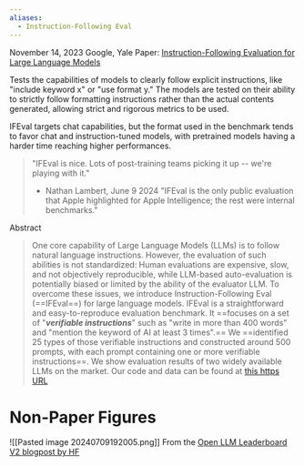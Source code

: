 ```yaml
---
aliases:
  - Instruction-Following Eval
---
```

November 14, 2023
Google, Yale
Paper: [Instruction-Following Evaluation for Large Language Models](https://arxiv.org/abs/2311.07911)

Tests the capabilities of models to clearly follow explicit instructions, like "include keyword x" or "use format y." The models are tested on their ability to strictly follow formatting instructions rather than the actual contents generated, allowing strict and rigorous metrics to be used.

IFEval targets chat capabilities, but the format used in the benchmark tends to favor chat and instruction-tuned models, with pretrained models having a harder time reaching higher performances.

> "IFEval is nice. Lots of post-training teams picking it up -- we're playing with it."
> - Nathan Lambert, June 9 2024
> "IFEval is the only public evaluation that Apple highlighted for Apple Intelligence; the rest were internal benchmarks."

Abstract
> One core capability of Large Language Models (LLMs) is to follow natural language instructions. However, the evaluation of such abilities is not standardized: Human evaluations are expensive, slow, and not objectively reproducible, while LLM-based auto-evaluation is potentially biased or limited by the ability of the evaluator LLM. To overcome these issues, we introduce Instruction-Following Eval (==IFEval==) for large language models. IFEval is a straightforward and easy-to-reproduce evaluation benchmark. It ==focuses on a set of "***verifiable instructions***" such as "write in more than 400 words" and "mention the keyword of AI at least 3 times".== We ==identified 25 types of those verifiable instructions and constructed around 500 prompts, with each prompt containing one or more verifiable instructions==. We show evaluation results of two widely available LLMs on the market. Our code and data can be found at [this https URL](https://github.com/google-research/google-research/tree/master/instruction_following_eval)



# Non-Paper Figures
![[Pasted image 20240709192005.png]]
From the [Open LLM Leaderboard V2 blogpost by HF](https://huggingface.co/spaces/open-llm-leaderboard/blog?utm_source=ainews&utm_medium=email&utm_campaign=ainews-et-tu-mmlu-pro)
